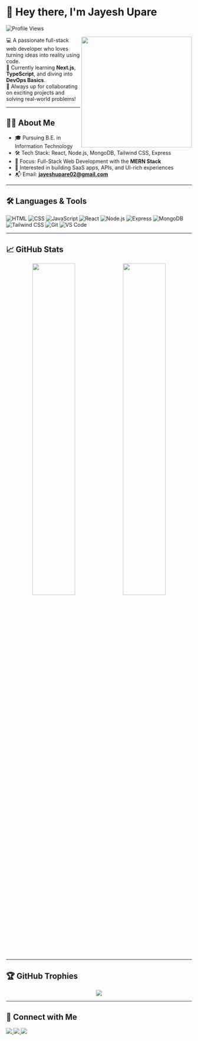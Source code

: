 # 👋 Hey there, I'm Jayesh Upare

![Profile Views](https://komarev.com/ghpvc/?username=Jayeshupare&label=Profile%20views&color=brightgreen&style=flat-square)

<img align="right" src="https://media.giphy.com/media/3o7TKtnuHOHHUjR38Y/giphy.gif" width="300" />

💻 A passionate full-stack web developer who loves turning ideas into reality using code.  
🧠 Currently learning **Next.js**, **TypeScript**, and diving into **DevOps Basics**.  
🚀 Always up for collaborating on exciting projects and solving real-world problems!  

---

## 🧑‍💻 About Me

- 🎓 Pursuing B.E. in Information Technology  
- 🛠️ Tech Stack: React, Node.js, MongoDB, Tailwind CSS, Express  
- 📌 Focus: Full-Stack Web Development with the **MERN Stack**
- 🧩 Interested in building SaaS apps, APIs, and UI-rich experiences
- 📬 Email: **jayeshupare02@gmail.com**

---

## 🛠️ Languages & Tools

![HTML](https://img.shields.io/badge/HTML5-E34F26?style=flat-square&logo=html5&logoColor=white)
![CSS](https://img.shields.io/badge/CSS3-1572B6?style=flat-square&logo=css3&logoColor=white)
![JavaScript](https://img.shields.io/badge/JavaScript-F7DF1E?style=flat-square&logo=javascript&logoColor=black)
![React](https://img.shields.io/badge/React-61DAFB?style=flat-square&logo=react&logoColor=black)
![Node.js](https://img.shields.io/badge/Node.js-339933?style=flat-square&logo=node.js&logoColor=white)
![Express](https://img.shields.io/badge/Express.js-000000?style=flat-square&logo=express&logoColor=white)
![MongoDB](https://img.shields.io/badge/MongoDB-4EA94B?style=flat-square&logo=mongodb&logoColor=white)
![Tailwind CSS](https://img.shields.io/badge/TailwindCSS-38B2AC?style=flat-square&logo=tailwind-css&logoColor=white)
![Git](https://img.shields.io/badge/Git-F05032?style=flat-square&logo=git&logoColor=white)
![VS Code](https://img.shields.io/badge/VS%20Code-007ACC?style=flat-square&logo=visual-studio-code&logoColor=white)

---

## 📈 GitHub Stats

<p align="center">
  <img src="https://github-readme-stats.vercel.app/api?username=Jayeshupare&show_icons=true&theme=tokyonight&count_private=true" width="48%" />
  <img src="https://github-readme-stats.vercel.app/api/top-langs/?username=Jayeshupare&layout=compact&theme=tokyonight" width="48%" />
</p>

---

## 🏆 GitHub Trophies

<p align="center">
  <img src="https://github-profile-trophy.vercel.app/?username=Jayeshupare&theme=onedark&margin-w=10&no-frame=true" />
</p>

---

## 🔗 Connect with Me

<p align="left">
  <a href="https://linkedin.com/in/jayeshupare" target="_blank">
    <img src="https://img.shields.io/badge/LinkedIn-Connect-blue?style=for-the-badge&logo=linkedin&logoColor=white" />
  </a>
  <a href="mailto:jayeshupare02@gmail.com">
    <img src="https://img.shields.io/badge/Gmail-Email-red?style=for-the-badge&logo=gmail&logoColor=white" />
  </a>
  <a href="https://github.com/Jayeshupare">
    <img src="https://img.shields.io/badge/GitHub-Follow-black?style=for-the-badge&logo=github" />
  </a>
</p>
